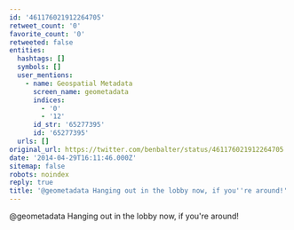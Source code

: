 ```yaml
---
id: '461176021912264705'
retweet_count: '0'
favorite_count: '0'
retweeted: false
entities:
  hashtags: []
  symbols: []
  user_mentions:
    - name: Geospatial Metadata
      screen_name: geometadata
      indices:
        - '0'
        - '12'
      id_str: '65277395'
      id: '65277395'
  urls: []
original_url: https://twitter.com/benbalter/status/461176021912264705
date: '2014-04-29T16:11:46.000Z'
sitemap: false
robots: noindex
reply: true
title: '@geometadata Hanging out in the lobby now, if you''re around!'
---
```


@geometadata Hanging out in the lobby now, if you're around!